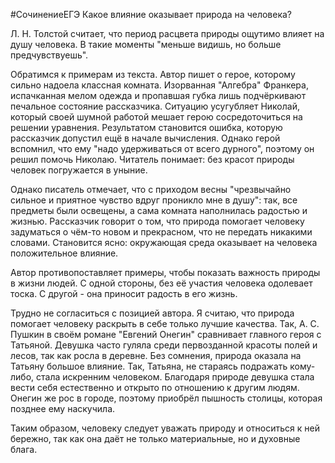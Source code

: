 #СочинениеЕГЭ 
Какое влияние оказывает природа на человека?

Л. Н. Толстой считает, что период расцвета природы ощутимо влияет на душу человека. В такие моменты "меньше видишь, но больше предчувствуешь".

Обратимся к примерам из текста. Автор пишет о герое, которому сильно надоела классная комната. Изорванная "Алгебра" Франкера, испачканная мелом одежда и пропавшая губка лишь подчёркивают печальное состояние рассказчика. Ситуацию усугубляет Николай, который своей шумной работой мешает герою сосредоточиться на решении уравнения. Результатом становится ошибка, которую рассказчик допустил ещё в начале вычисления. Однако герой вспомнил, что ему "надо удерживаться от всего дурного", поэтому он решил помочь Николаю. Читатель понимает: без красот природы человек погружается в уныние. 

Однако писатель отмечает, что с приходом весны "чрезвычайно сильное и приятное чувство вдруг проникло мне в душу": так, все предметы были освещены, а сама комната наполнилась радостью и жизнью. Рассказчик говорит о том, что природа помогает человеку задуматься о чём-то новом и прекрасном, что не передать никакими словами. Становится ясно: окружающая среда оказывает на человека положительное влияние. 

Автор противопоставляет примеры, чтобы показать важность природы в жизни людей. С одной стороны, без её участия человека одолевает тоска. С другой -  она приносит радость в его жизнь. 

Трудно не согласиться с позицией автора. Я считаю, что природа помогает человеку раскрыть в себе только лучшие качества. Так, А. С. Пушкин в своём романе "Евгений Онегин" сравнивает главного героя с Татьяной. Девушка часто гуляла среди первозданной красоты полей и лесов, так как росла в деревне. Без сомнения, природа оказала на Татьяну большое влияние. Так, Татьяна, не стараясь подражать кому-либо, стала искренним человеком. Благодаря природе девушка стала вести себя естественно и открыто по отношению к другим людям. Онегин же рос в городе, поэтому приобрёл пышность столицы, которая позднее ему наскучила. 

Таким образом, человеку следует уважать природу и относиться к ней бережно, так как она даёт не только материальные, но и духовные блага. 